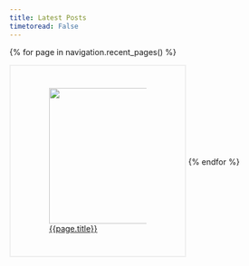 ```yaml
---
title: Latest Posts
timetoread: False
---
```


<style>
.grid-item {
  border: 2px solid #eee;
  padding: 2em;
  display: inline-block;  
  width: 18em;
  height: 20em;
  vertical-align: middle;
  margin-bottom: 0.5em;
}

.grid-item .content {
  display: flex;
  flex-direction: column;
  justify-content: center;
  height: 100%;
}
</style>

<div class="grid">

{% for page in navigation.recent_pages() %}
<div class="grid-item">
  <div class="content">
    <a href="{{ page.url }}">
      <figure>
        <img src="{{ page.meta.image }}" width="240" loading="lazy"/>
        <figcaption>{{page.title}}</figcaption>
      </figure>
    </a>
  </div>
</div>
{% endfor %}
</div>